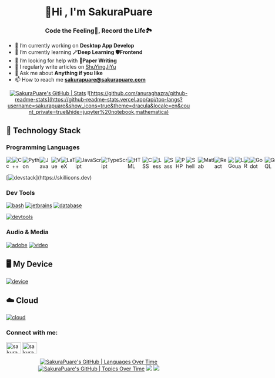 <h1 align="center">👋Hi , I'm SakuraPuare
<h3 align="center">Code the Feeling🌼, Record the Life🏞️</h3>

- 🔭 I’m currently working on **Desktop App Develop**
- 🌱 I’m currently learning **🪄Deep Learning 🛡️Frontend**
- 🤝 I’m looking for help with **📄Paper Writing**
- 📝 I regularly write articles on [ShuYingJiYu](https://blog.sakurapuare.com)
- 💬 Ask me about **Anything if you like**
- 📫 How to reach me **<sakurapuare@sakurapuare.com>**

<div align="center">

[![SakuraPuare's GitHub | Stats](https://stats.quira.sh/SakuraPuare/github?theme=dark)](https://quira.sh?utm_source=widgets&utm_campaign=SakuraPuare)
![https://github.com/anuraghazra/github-readme-stats](https://github-readme-stats.vercel.app/api/top-langs?username=sakurapuare&show_icons=true&theme=dracula&locale=en&count_private=true&hide=jupyter%20notebook,mathematica)
</div>

## 📕 Technology Stack

### Programming Languages

<div style="display: flex; justify-content: space-around;">
<!--     <div> -->
<!--         <h3 align="center">🥇</h3> -->
<!--         <div> -->
            <img src="https://skillicons.dev/icons?i=c" alt="c"/>
            <img src="https://skillicons.dev/icons?i=cpp" alt="C++"/>
            <img src="https://skillicons.dev/icons?i=python" alt="Python" alt="python"/>
            <img src="https://skillicons.dev/icons?i=java" alt="Java"/>
            <img src="https://skillicons.dev/icons?i=vue" alt="Vue"/>
            <img src="https://skillicons.dev/icons?i=latex" alt="LaTeX"/>
<!--         </div> -->
<!--     </div> -->
<!--     <div> -->
<!--         <h3 align="center">🥈</h3> -->
<!--         <div> -->
            <img src="https://skillicons.dev/icons?i=js" alt="JavaScript"/>
            <img src="https://skillicons.dev/icons?i=ts" alt="TypeScript"/>
            <img src="https://skillicons.dev/icons?i=html" alt="HTML"/>
            <img src="https://skillicons.dev/icons?i=css" alt="CSS"/>
            <img src="https://skillicons.dev/icons?i=less" alt="Less"/>
            <img src="https://skillicons.dev/icons?i=scss" alt="Sass"/>
            <img src="https://skillicons.dev/icons?i=php" alt="PHP"/>
            <img src="https://skillicons.dev/icons?i=bash" alt="Shell"/>
            <img src="https://skillicons.dev/icons?i=matlab" alt="Matlab"/>
            <img src="https://skillicons.dev/icons?i=react" alt="React"/>
<!--         </div> -->
<!--     </div> -->
<!--     <div>/ -->
<!--         <h3 a/lign="center">🥉</h3> -->
<!--         <div> -->
            <img src="https://skillicons.dev/icons?i=go" alt="Go"/>
            <img src="https://skillicons.dev/icons?i=lua" alt="Lua"/>
            <img src="https://skillicons.dev/icons?i=r" alt="R"/>
            <img src="https://skillicons.dev/icons?i=godot" alt="Godot"/>
            <img src="https://skillicons.dev/icons?i=graphql" alt="GraphQL"/>
<!--         </div>/ -->
<!--     </div> -->
</div>

[![devstack](https://skillicons.dev/icons?i=elasticsearch,electron,fastapi,flask,flutter,gtk,jquery,kafka,nginx,opencv,pinia,pnpm,postman,pytorch,qt,rabbitmq,regex,ros,spring,sklearn,selenium,solidity,tailwind,tensorflow,threejs,unity,unreal,vercel,)](https://skillicons.dev)

### Dev Tools

[![bash](https://skillicons.dev/icons?i=powershell,vim,neovim,visualstudio,vscode,vscodium)](https://skillicons.dev)
[![jetbrains](https://skillicons.dev/icons?i=clion,idea,phpstorm,pycharm,rider,webstorm)](https://skillicons.dev)
[![database](https://skillicons.dev/icons?i=mongodb,mysql,postgresql,redis,sqlite)](https://skillicons.dev)

[![devtools](https://skillicons.dev/icons?i=anaconda,androidstudio,arduino,cmake,git,githubactions,gitlab,gradle,grafana,md,maven,notion,npm,obsidian,octave,vite,wordpress,workers,yarn)](https://skillicons.dev)

### Audio & Media

[![adobe](https://skillicons.dev/icons?i=ae,ai,au,pr,ps)](https://skillicons.dev)
[![video](https://skillicons.dev/icons?i=blender,autocad)](https://skillicons.dev)

## 🖥 My Device

[![device](https://skillicons.dev/icons?i=apple,linux,arch,debian,ubuntu,windows,raspberrypi)](https://skillicons.dev)

## ☁️ Cloud

[![cloud](https://skillicons.dev/icons?i=aws,azure,googlecloud,heroku)](https://skillicons.dev)

<h3 align="left">Connect with me:</h3>
<p align="left">
<a href="https://codeforces.com/profile/sakurapuare" target="blank"><img align="center" src="https://raw.githubusercontent.com/rahuldkjain/github-profile-readme-generator/master/src/images/icons/Social/codeforces.svg" alt="sakurapuare" height="30" width="40" /></a>
<a href="https://www.leetcode.com/sakurapuare" target="blank"><img align="center" src="https://raw.githubusercontent.com/rahuldkjain/github-profile-readme-generator/master/src/images/icons/Social/leet-code.svg" alt="sakurapuare" height="30" width="40" /></a>
</p>

<div align="center">

[![SakuraPuare's GitHub | Languages Over Time](https://stats.quira.sh/SakuraPuare/languages-over-time?theme=dark)](https://quira.sh?utm_source=widgets&utm_campaign=SakuraPuare)
[![SakuraPuare's GitHub | Topics Over Time](https://stats.quira.sh/SakuraPuare/topics-over-time?theme=dark)](https://quira.sh?utm_source=widgets&utm_campaign=SakuraPuare)
![](https://github-readme-stats.vercel.app/api?username=sakurapuare&show_icons=true&theme=dracula&locale=en&count_private=true)
![](https://github-profile-trophy.vercel.app/?username=sakurapuare)

</div>




